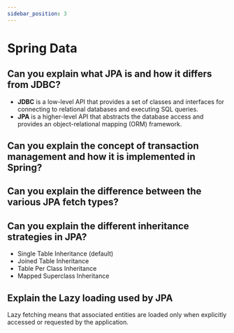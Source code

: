 ```yaml
---
sidebar_position: 3
---
```


# Spring Data

## Can you explain what JPA is and how it differs from JDBC?	
- **JDBC** is a low-level API that provides a set of classes and interfaces for connecting to relational databases and executing SQL queries.
- **JPA** is a higher-level API that abstracts the database access and provides an object-relational mapping (ORM) framework. 
## Can you explain the concept of transaction management and how it is implemented in Spring?
## Can you explain the difference between the various JPA fetch types?
## Can you explain the different inheritance strategies in JPA?
- Single Table Inheritance (default) 
- Joined Table Inheritance 
- Table Per Class Inheritance 
- Mapped Superclass Inheritance

## Explain the Lazy loading used by JPA
Lazy fetching means that associated entities are loaded only when explicitly accessed or requested by the application.
